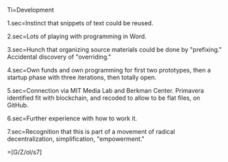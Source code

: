 Ti=Development

1.sec=Instinct that snippets of text could be reused. 

2.sec=Lots of playing with programming in Word. 

3.sec=Hunch that organizing source materials could be done by "prefixing."  Accidental discovery of "overriding."

4.sec=Own funds and own programming for first two prototypes, then a startup phase with three iterations, then totally open.

5.sec=Connection via MIT Media Lab and Berkman Center.  Primavera identified fit with blockchain, and recoded to allow to be flat files, on GitHub.

6.sec=Further experience with how to work it.

7.sec=Recognition that this is part of a movement of radical decentralization, simplification, "empowerment."

=[G/Z/ol/s7]
